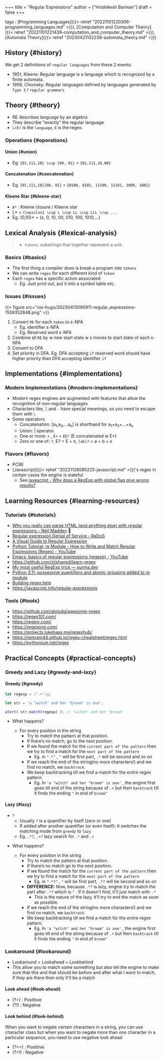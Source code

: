 +++
title = "Regular Expressions"
author = ["Hrishikesh Barman"]
draft = false
+++

tags
: [Programming Languages]({{< relref "20221101220306-programming_languages.md" >}}), [Computation and Computer Theory]({{< relref "20221101221439-computation_and_computer_theory.md" >}}), [Automata Theory]({{< relref "20230421132238-automata_theory.md" >}})


## History {#history}

We get 2 definitions of `regular languages` from these 2 events.

-   1951, Kleene: Regular language is a language which is recognized by a finite automata.
-   1956, Chomsky: Regular languages defined by languages generated by `Type 3` / `regular grammars`


## Theory {#theory}

-   RE describes language by an algebra
-   They describe "exactly" the regular language
-   `L(E)` is the `language`, `E` is the regex.


### Operations {#operations}


#### Union {#union}

-   Eg. `{01,111,10} \cup {00, 01}` = `{01,111,10,00}`


#### Concatenation {#concatenation}

-   Eg. `{01,111,10}{00, 01}` = `{0100, 0101, 11100, 11101, 1000, 1001}`


#### Kleene Star {#kleene-star}

-   `A*` : Kleene closure / Kleene star
-   L\* = `{\epsilon} \cup L \cup LL \cup LLL \cup ...`
-   Eg. {0,10}\* = {&epsilon;, 0, 10, 00, 010, 100, 1010,...}


## Lexical Analysis {#lexical-analysis}

> -   `tokens`: substrings that together represent a unit.


### Basics {#basics}

-   The first thing a compiler does is break a program into `tokens`
-   We can write `regex` for each different kind of `token`
-   Each `regex` has a specific action associated
    -   Eg. Just print out, put it into a symbol table etc.


### Issues {#issues}

{{< figure src="/ox-hugo/20230413090911-regular_expressions-1559352848.png" >}}

1.  Convert `RE` for each `token` to &epsilon;-NFA
    -   Eg. identifier &epsilon;-NFA
    -   Eg. Reserved word &epsilon;-NFA
2.  Combine all `RE` by w new start state w &epsilon; moves to start state of each &epsilon;-NFA
3.  Convert to DFA
4.  Set priority in DFA. Eg. DFA accepting `if` reserved word should have higher priority than DFA accepting identifier `if`


## Implementations {#implementations}


### Modern Implementations {#modern-implementations}

-   Modern regex engines are augmented with features that allow the recognition of non-regular languages
-   Characters like, `[` and `-` have special meanings, so you need to escape them with `\`
-   Some operators
    -   Concatenation: [a<sub>1</sub>,a<sub>2</sub>,...a<sub>n</sub>] is shorthand for a<sub>1</sub>+a<sub>2</sub>+...+a<sub>n</sub>
    -   Union: | operator.
    -   One or more: `+` , `E+` = `EE*` (E concatenated w E\*)
    -   Zero or one of: `?`, E? = E + &epsilon;, `[ab]?` = a + b + &epsilon;


### Flavors {#flavors}

-   PCRE
-   [Javascript]({{< relref "20221126085225-javascript.md" >}})'s regex in certain cases the engine is stateful
    -   See [javascript - Why does a RegExp with global flag give wrong results?](https://stackoverflow.com/questions/1520800/why-does-a-regexp-with-global-flag-give-wrong-results)


## Learning Resources {#learning-resources}


### Tutorials {#tutorials}

-   [Why you really can parse HTML (and anything else) with regular expressions – Neil Madden](https://neilmadden.blog/2019/02/24/why-you-really-can-parse-html-and-anything-else-with-regular-expressions/) 🌟
-   [Regular expression Denial of Service - ReDoS](https://owasp.org/www-community/attacks/Regular_expression_Denial_of_Service_-_ReDoS)
-   [A Visual Guide to Regular Expression](https://amitness.com/regex/)
-   [Python Tutorial: re Module - How to Write and Match Regular Expressions (Regex) - YouTube](https://www.youtube.com/watch?v=K8L6KVGG-7o)
-   [Emacs: basics of regular expressions (regexp) - YouTube](https://www.youtube.com/watch?v=TxYGHjKBMUg)
-   <https://github.com/ziishaned/learn-regex>
-   [My most useful RegExp trick — surma.dev](https://dassur.ma/things/regexp-quote/)
-   [Python 3.11: possessive quantifiers and atomic grouping added to re module](https://learnbyexample.github.io/python-regex-possessive-quantifier/)
-   [Building regex.help](https://maciej.gryka.net/building-regex-help)
-   <https://javascript.info/regular-expressions>


### Tools {#tools}

-   <https://github.com/aloisdg/awesome-regex>
-   <https://regex101.com/>
-   <https://regexr.com/>
-   <https://regexone.com/>
-   <https://projects.lukehaas.me/regexhub/>
-   <https://remram44.github.io/regex-cheatsheet/regex.html>
-   <https://pythonium.net/regex>


## Practical Concepts {#practical-concepts}


### Greedy and Lazy {#greedy-and-lazy}


#### Greedy {#greedy}

```js
let regexp = /".+"/g;

let str = 'a "witch" and her "broom" is one';

alert( str.match(regexp) ); // "witch" and her "broom"
```

<!--list-separator-->

-  What happens?

    -   For every position in the string
        -   Try to match the pattern at that position.
        -   If there’s no match, go to the next position.
        -   If we found the match for the `current part of the pattern` then we try to find a match for the `next part of the pattern`
            -   Eg. in `".*"` , `"` will be first part, `.*` will be second and so on
        -   If we reach the end of the string(no more characters!) and we find no match, we `backtrack`.
        -   We keep backtracking till we find a match for the entire regex pattern.
            -   Eg. In `'a "witch" and her "broom" is one'` , the engine first goes till end of the string because of `.+` but then `backtrack` till it finds the ending `"` in end of `broom"`


#### Lazy {#lazy}

-   `?`
    -   Usually `?` is a quantifier by itself (zero or one)
    -   If added after another quantifier (or even itself): It switches the matching mode from `greedy` to `lazy`
    -   Eg. `.*?`, `.+?` lazy search for `.*` and `.+`

<!--list-separator-->

-  What happens?

    -   For every position in the string
        -   Try to match the pattern at that position.
        -   If there’s no match go to the next position.
        -   If we found the match for the `current part of the pattern` then we try to find a match for the `next part of the pattern`
            -   Eg. in `".*?"` , `"` will be first part, `.*?` will be second and so on
        -   **DIFFERENCE:** Now, because `.*?` is lazy, engine try to match the part after `.*?` which is `"` . If it doesn't find, it'll just match with `.*`
            -   This is the nature of the lazy, it'll try to end the match as soon as possible.
        -   If we reach the end of the string(no more characters!) and we find no match, we `backtrack`.
        -   We keep backtracking till we find a match for the entire regex pattern.
            -   Eg. In `'a "witch" and her "broom" is one'` , the engine first goes till end of the string because of `.+` but then `backtrack` till it finds the ending `"` in end of `broom"`


### Lookaround {#lookaround}

-   Lookaround = Lookahead + Lookbehind
-   This allow you to match some something but also tell the engine to make sure that this and that should be before and after what I want to match, if they are there then only it'll be a match


#### Look ahead {#look-ahead}

-   (?=) : Postitive
-   (?!) : Negative


#### Look behind {#look-behind}

When you want to negate certain characters in a string, you can use character class but when you want to negate more than one character in a particular sequence, you need to use negative look ahead

-   (?&lt;=) : Postitive
-   (?&lt;!) : Negative
